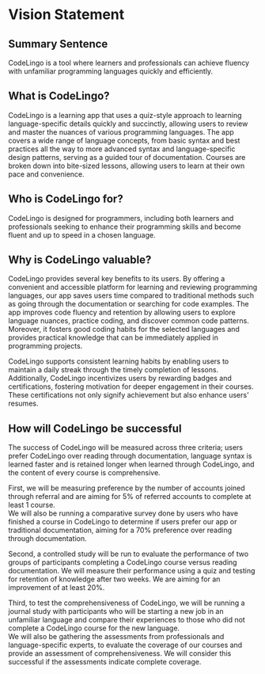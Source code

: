 
# Vision Statement

## Summary Sentence

CodeLingo is a tool where learners and professionals can achieve fluency with unfamiliar programming languages quickly and efficiently.

## What is CodeLingo?

CodeLingo is a learning app that uses a quiz-style approach to learning language-specific details quickly and succinctly, allowing users to review and master the nuances of various programming languages. The app covers a wide range of language concepts, from basic syntax and best practices all the way to more advanced syntax and language-specific design patterns, serving as a guided tour of documentation. Courses are broken down into bite-sized lessons, allowing users to learn at their own pace and convenience. 

## Who is CodeLingo for?

CodeLingo is designed for programmers, including both learners and professionals seeking to enhance their programming skills and become fluent and up to speed in a chosen language.

## Why is CodeLingo valuable?

CodeLingo provides several key benefits to its users. By offering a convenient and accessible platform for learning and reviewing programming languages, our app saves users time compared to traditional methods such as going through the documentation or searching for code examples. The app improves code fluency and retention by allowing users to explore language nuances, practice coding, and discover common code patterns. Moreover, it fosters good coding habits for the selected languages and provides practical knowledge that can be immediately applied in programming projects.

CodeLingo supports consistent learning habits by enabling users to maintain a daily streak through the timely completion of lessons. Additionally, CodeLingo incentivizes users by rewarding badges and certifications, fostering motivation for deeper engagement in their courses. These certifications not only signify achievement but also enhance users’ resumes.

## How will CodeLingo be successful

The success of CodeLingo will be measured across three criteria; users prefer CodeLingo over reading through documentation, language syntax is learned faster and is retained longer when learned through CodeLingo, and the content of every course is comprehensive.

First, we will be measuring preference by the number of accounts joined through referral and are aiming for 5% of referred accounts to complete at least 1 course.  
We will also be running a comparative survey done by users who have finished a course in CodeLingo to determine if users prefer our app or traditional documentation, aiming for a 70% preference over reading through documentation.

Second, a controlled study will be run to evaluate the performance of two groups of participants completing a CodeLingo course versus reading documentation. We will measure their performance using a quiz and testing for retention of knowledge after two weeks. We are aiming for an improvement of at least 20%.

Third, to test the comprehensiveness of CodeLingo, we will be running a journal study with participants who will be starting a new job in an unfamiliar language and compare their experiences to those who did not complete a CodeLingo course for the new language.  
We will also be gathering the assessments from professionals and language-specific experts, to evaluate the coverage of our courses and provide an assessment of comprehensiveness. We will consider this successful if the assessments indicate complete coverage.
